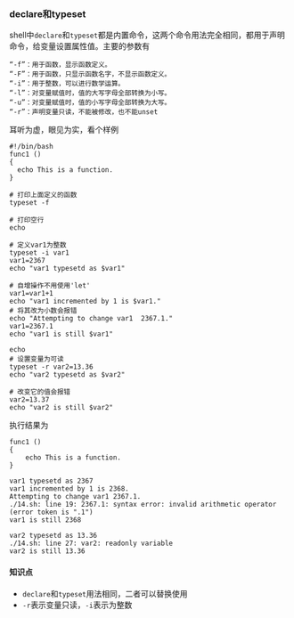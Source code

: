 ### declare和typeset
shell中`declare`和`typeset`都是内置命令，这两个命令用法完全相同，都用于声明命令，给变量设置属性值。主要的参数有
``` shell
“-f”：用于函数，显示函数定义。 
“-F”：用于函数，只显示函数名字，不显示函数定义。
“-i”：用于整数，可以进行数学运算。
“-l”：对变量赋值时，值的大写字母全部转换为小写。 
“-u”：对变量赋值时，值的小写字母全部转换为大写。 
“-r”：声明变量只读，不能被修改，也不能unset
```
耳听为虚，眼见为实，看个样例
``` shell
#!/bin/bash
func1 ()
{
  echo This is a function.
}

# 打印上面定义的函数
typeset -f  
      
# 打印空行
echo

# 定义var1为整数
typeset -i var1   
var1=2367
echo "var1 typesetd as $var1"

# 自增操作不用使用'let'
var1=var1+1
echo "var1 incremented by 1 is $var1."
# 将其改为小数会报错
echo "Attempting to change var1  2367.1."
var1=2367.1
echo "var1 is still $var1"

echo
# 设置变量为可读
typeset -r var2=13.36         
echo "var2 typesetd as $var2"

# 改变它的值会报错
var2=13.37 
echo "var2 is still $var2" 
```
执行结果为
``` shell
func1 ()
{
    echo This is a function.
}

var1 typesetd as 2367
var1 incremented by 1 is 2368.
Attempting to change var1 2367.1.
./14.sh: line 19: 2367.1: syntax error: invalid arithmetic operator (error token is ".1")
var1 is still 2368

var2 typesetd as 13.36
./14.sh: line 27: var2: readonly variable
var2 is still 13.36
```
#### 知识点
* `declare`和`typeset`用法相同，二者可以替换使用
* `-r`表示变量只读，`-i`表示为整数
